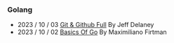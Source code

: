 ### Golang

- 2023 / 10 / 03
[Git & Github Full](https://github.com/codediodeio) By Jeff Delaney
- 2023 / 10 / 02
[Basics Of Go](https://github.com/firtman/go-fundamentals) By Maximiliano Firtman
